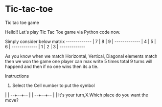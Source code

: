 # Tic-tac-toe
Tic tac toe game

Hello!! Let's play Tic Tac Toe game via Python code now.

Simply consider below matrix
	 -------------
	 | 7 | 8 | 9 |
	 -------------
	 | 4 | 5 | 6 |
	 -------------
	 | 1 | 2 | 3 |
	 -------------
   
   As you know when we match Horizontal, Vertical, Diagonal elements match then we won the game
   one player can max write 5 times
   total 9 turns will happend and then if no one wins then its a tie.
   
Instructions
1. Select the Cell number to put the symbol

  |  | 
--+--+--
  |  | 
--+--+--
  |  | 
It's your turn,X.Which place do you want the move?
